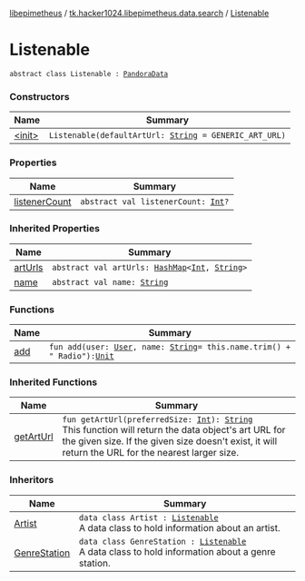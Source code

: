 [libepimetheus](../../index.md) / [tk.hacker1024.libepimetheus.data.search](../index.md) / [Listenable](./index.md)

# Listenable

`abstract class Listenable : `[`PandoraData`](../../tk.hacker1024.libepimetheus.data/-pandora-data/index.md)

### Constructors

| Name | Summary |
|---|---|
| [&lt;init&gt;](-init-.md) | `Listenable(defaultArtUrl: `[`String`](https://kotlinlang.org/api/latest/jvm/stdlib/kotlin/-string/index.html)` = GENERIC_ART_URL)` |

### Properties

| Name | Summary |
|---|---|
| [listenerCount](listener-count.md) | `abstract val listenerCount: `[`Int`](https://kotlinlang.org/api/latest/jvm/stdlib/kotlin/-int/index.html)`?` |

### Inherited Properties

| Name | Summary |
|---|---|
| [artUrls](../../tk.hacker1024.libepimetheus.data/-pandora-data/art-urls.md) | `abstract val artUrls: `[`HashMap`](https://kotlinlang.org/api/latest/jvm/stdlib/kotlin.collections/-hash-map/index.html)`<`[`Int`](https://kotlinlang.org/api/latest/jvm/stdlib/kotlin/-int/index.html)`, `[`String`](https://kotlinlang.org/api/latest/jvm/stdlib/kotlin/-string/index.html)`>` |
| [name](../../tk.hacker1024.libepimetheus.data/-pandora-data/name.md) | `abstract val name: `[`String`](https://kotlinlang.org/api/latest/jvm/stdlib/kotlin/-string/index.html) |

### Functions

| Name | Summary |
|---|---|
| [add](add.md) | `fun add(user: `[`User`](../../tk.hacker1024.libepimetheus/-user/index.md)`, name: `[`String`](https://kotlinlang.org/api/latest/jvm/stdlib/kotlin/-string/index.html)` = this.name.trim() + " Radio"): `[`Unit`](https://kotlinlang.org/api/latest/jvm/stdlib/kotlin/-unit/index.html) |

### Inherited Functions

| Name | Summary |
|---|---|
| [getArtUrl](../../tk.hacker1024.libepimetheus.data/-pandora-data/get-art-url.md) | `fun getArtUrl(preferredSize: `[`Int`](https://kotlinlang.org/api/latest/jvm/stdlib/kotlin/-int/index.html)`): `[`String`](https://kotlinlang.org/api/latest/jvm/stdlib/kotlin/-string/index.html)<br>This function will return the data object's art URL for the given size. If the given size doesn't exist, it will return the URL for the nearest larger size. |

### Inheritors

| Name | Summary |
|---|---|
| [Artist](../-artist/index.md) | `data class Artist : `[`Listenable`](./index.md)<br>A data class to hold information about an artist. |
| [GenreStation](../-genre-station/index.md) | `data class GenreStation : `[`Listenable`](./index.md)<br>A data class to hold information about a genre station. |
